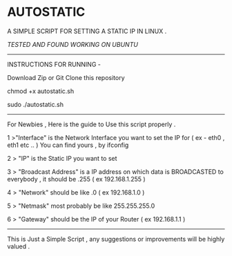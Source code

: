 # AUTOSTATIC

A SIMPLE SCRIPT FOR SETTING A STATIC IP IN LINUX . 

*TESTED AND FOUND WORKING ON UBUNTU*

 -----------------------------------------------------------------------------------------------------------------------------------------------------------------------------------------------------------
INSTRUCTIONS FOR RUNNING - 

Download Zip or Git Clone this repository 

chmod +x autostatic.sh 

sudo ./autostatic.sh 

--------------------------------------------------------------------------------------------------------------------------------------------------------------------------------------------------------------

For Newbies , Here is the guide to Use this script properly . 

1 >"Interface" is the Network Interface you want to set the IP for ( ex - eth0 , eth1 etc .. ) You can find yours , by ifconfig 

2 > "IP" is the Static IP you want to set

3 > "Broadcast Address"  is a IP address on which data is BROADCASTED to everybody , it should be <First Three octets of IP>.255 ( ex 192.168.1.255 )
  
4 > "Network" should be like <First Three Octets Of IP>.0 ( ex 192.168.1.0 )
  
5 > "Netmask" most probably be like 255.255.255.0 

6 > "Gateway" should be the IP of your Router ( ex 192.168.1.1 )

---------------------------------------------------------------------------------------------------------------------------------------------------------------------------------------------------------------- 
  
  This is Just a Simple Script , any suggestions or improvements will be highly valued . 
